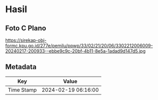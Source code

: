 # Hasil

## Foto C Plano

https://sirekap-obj-formc.kpu.go.id/277e/pemilu/ppwp/33/02/21/20/06/3302212006009-20240217-200933--ebbe9c9c-20bf-4b11-8e5a-1adad9d147d5.jpg


## Metadata

| Key        | Value               |
| ---------- | ------------------- |
| Time Stamp | 2024-02-19 06:16:00 |




